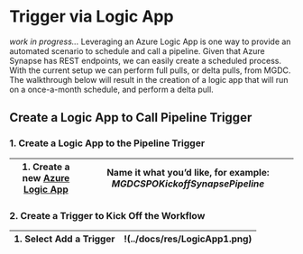 # Trigger via Logic App
*work in progress...*
Leveraging an Azure Logic App is one way to provide an automated scenario to schedule and call a pipeline.  Given that Azure Synapse has REST endpoints, we can easily create a scheduled process. With the current setup we can perform full pulls, or delta pulls, from MGDC.  The walkthrough below will result in the creation of a logic app that will run on a once-a-month schedule, and perform a delta pull.
## Create a Logic App to Call Pipeline Trigger
### 1. Create a Logic App to the Pipeline Trigger
| 1. Create a new [Azure Logic App](https://learn.microsoft.com/en-us/azure/logic-apps/logic-apps-overview) | Name it what you’d like, for example: *MGDCSPOKickoffSynapsePipeline* |
|-----|-----|
### 2. Create a Trigger to Kick Off the Workflow
| 1. Select Add a Trigger |!(../docs/res/LogicApp1.png)|
|-----|-----|